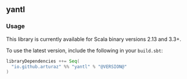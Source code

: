 ## yantl

### Usage

This library is currently available for Scala binary versions 2.13 and 3.3+.

To use the latest version, include the following in your `build.sbt`:

```scala
libraryDependencies ++= Seq(
  "io.github.arturaz" %% "yantl" % "@VERSION@"
)
```

